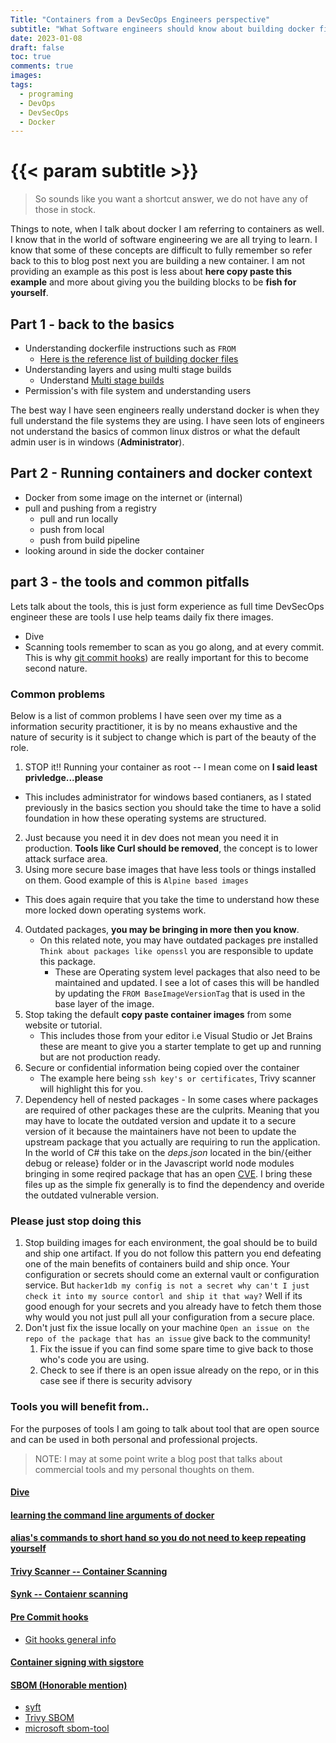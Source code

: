 ```yaml
---
Title: "Containers from a DevSecOps Engineers perspective"
subtitle: "What Software engineers should know about building docker files"
date: 2023-01-08
draft: false
toc: true
comments: true
images:
tags:
  - programing
  - DevOps
  - DevSecOps
  - Docker
---
```


# {{< param subtitle >}}

> So sounds like you want a shortcut answer, we do not have any of those in stock.

Things to note, when I talk about docker I am referring to containers as well. I know that in the world of software engineering we are all trying to learn. I know that some of these concepts are difficult to fully remember so refer back to this to blog post next you are building a new container.
I am not providing an example as this post is less about **here copy paste this example** and more about giving you the building blocks to be **fish for yourself**.

## Part 1 - back to the basics

- Understanding dockerfile instructions such as `FROM`
  - [Here is the reference list of building docker files](https://docs.docker.com/engine/reference/builder)
- Understanding layers and using multi stage builds
  - Understand [Multi stage builds](https://docs.docker.com/build/building/multi-stage/)
- Permission's with file system and understanding users

The best way I have seen engineers really understand docker is when they full understand the file systems they are using.
I have seen lots of engineers not understand the basics of common linux distros or what the default admin user is in windows (**Administrator**).

## Part 2 - Running containers and docker context

- Docker from some image on the internet or (internal)
- pull and pushing from a registry
  - pull and run locally
  - push from local
  - push from build pipeline
- looking around in side the docker container

## part 3 - the tools and common pitfalls

Lets talk about the tools, this is just form experience as full time DevSecOps engineer these are tools I use help teams daily fix there images.

- Dive
- Scanning tools
  remember to scan as you go along, and at every commit. This is why [git commit hooks](https://githooks.com/)) are really important for this to become second nature.

### Common problems

Below is a list of common problems I have seen over my time as a information security practitioner, it is by no means exhaustive and the nature of security is it subject to change which is part of the beauty of the role.

1.  STOP it!! Running your container as root -- I mean come on **I said least privledge...please**

- This includes administrator for windows based contianers, as I stated previously in the basics section you should take the time to have a solid foundation in how these operating systems are structured.

2.  Just because you need it in dev does not mean you need it in production. **Tools like Curl should be removed**, the concept is to lower attack surface area.
3.  Using more secure base images that have less tools or things installed on them. Good example of this is `Alpine based images`

- This does again require that you take the time to understand how these more locked down operating systems work.

4.  Outdated packages, **you may be bringing in more then you know**.
    - On this related note, you may have outdated packages pre installed `Think about packages like openssl` you are responsible to update this package.
      - These are Operating system level packages that also need to be maintained and updated. I see a lot of cases this will be handled by updating the `FROM BaseImageVersionTag` that is used in the base layer of the image.
5.  Stop taking the default **copy paste container images** from some website or tutorial.
    - This includes those from your editor i.e Visual Studio or Jet Brains these are meant to give you a starter template to get up and running but are not production ready.
6.  Secure or confidential information being copied over the container
    - The example here being `ssh key's or certificates`, Trivy scanner will highlight this for you.
7.  Dependency hell of nested packages - In some cases where packages are required of other packages these are the culprits. Meaning that you may have to locate the outdated version and update it to a secure version of it because the maintainers have not been to update the upstream package that you actually are requiring to run the application.
    In the world of C# this take on the _deps.json_ located in the bin/{either debug or release} folder or in the Javascript world node modules bringing in some reqired package that has an open [CVE](https://cve.mitre.org/).
    I bring these files up as the simple fix generally is to find the dependency and overide the outdated vulnerable version.

### Please just stop doing this

1. Stop building images for each environment, the goal should be to build and ship one artifact.
   If you do not follow this pattern you end defeating one of the main benefits of containers build and ship once. Your configuration or secrets should come an external vault or configuration service. But `hacker1db my config is not a secret why can't I just check it into my source contorl and ship it that way?` Well if its good enough for your secrets and you already have to fetch them those why would you not just pull all your configuration from a secure place.
2. Don't just fix the issue locally on your machine `Open an issue on the repo of the package that has an issue` give back to the community!
   1. Fix the issue if you can find some spare time to give back to those who's code you are using.
   2. Check to see if there is an open issue already on the repo, or in this case see if there is security advisory

### Tools you will benefit from..

For the purposes of tools I am going to talk about tool that are open source and can be used in both personal and professional projects.

> NOTE: I may at some point write a blog post that talks about commercial tools and my personal thoughts on them.

#### [Dive](https://github.com/wagoodman/dive)

#### [learning the command line arguments of docker ](https://docs.docker.com/engine/reference/commandline/cli/)

#### [alias's commands to short hand so you do not need to keep repeating yourself](https://linuxize.com/post/how-to-create-bash-aliases/)

#### [Trivy Scanner -- Container Scanning](https://github.com/aquasecurity/trivy)

#### [Synk -- Contaienr scanning](https://snyk.io/learn/docker-security-scanning/)

#### [Pre Commit hooks](https://pre-commit.com/)

- [Git hooks general info](https://githooks.com/)

#### [Container signing with sigstore](https://docs.sigstore.dev/main-concepts)

#### [SBOM (Honorable mention)](https://www.aquasec.com/cloud-native-academy/supply-chain-security/sbom/)

- [syft](https://github.com/anchore/syft)
- [Trivy SBOM](https://aquasecurity.github.io/trivy/v0.27.1/docs/references/cli/sbom/)
- [microsoft sbom-tool](https://github.com/microsoft/sbom-tool)
